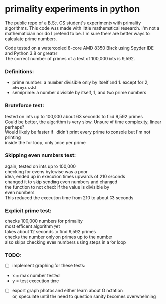 # primality experiments in python
The public repo of a B.Sc. CS student's experiments with primality algorithms. This code was made with little mathematical research. I'm not a mathematician nor do I pretend to be. I'm sure there are better ways to calculate prime numbers.

Code tested on a watercooled 8-core AMD 8350 Black using Spyder IDE and Python 3.8 or greater  
The correct number of primes of a test of 100,000 ints is 9,592.  

### Definitions:
* prime number: a number divisible only by itself and 1. except for 2, always odd
* semiprime: a number divisible by itself, 1, and two prime numbers


### Bruteforce test:
tested on ints up to 100,000
about 63 seconds to find 9,592 primes  
Could be better, the algorithm is very slow. Unsure of time complexity, linear perhaps?  
Would likely be faster if I didn't print every prime to console but I'm not printing  
   inside the for loop, only once per prime


### Skipping even numbers test:
again, tested on ints up to 100,000  
checking for evens bytewise was a poor  
idea, ended up in execution times upwards of 210 seconds  
changed it to skip sending even numbers and changed  
the function to not check if the value is divisible by  
even numbers  
This reduced the execution time from 210 to about 33 seconds  


### Explicit prime test:
checks 100,000 numbers for primality  
most efficent algorithm yet  
takes about 12 seconds to find 9,592 primes  
checks the number only on primes up to the number  
also skips checking even numbers using steps in a for loop  


### TODO:
- [ ] implement graphing for these tests:
* x = max number tested  
* y = test execution time  

- [ ] export graph photos and either learn about O notation  
or, speculate until the need to question sanity becomes overwhelming  

